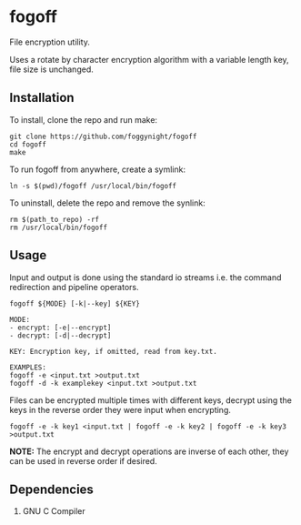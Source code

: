 # fogoff

File encryption utility.

Uses a rotate by character encryption algorithm with a variable length key, file
size is unchanged.

## Installation

To install, clone the repo and run make:
```
git clone https://github.com/foggynight/fogoff
cd fogoff
make
```

To run fogoff from anywhere, create a symlink:
```
ln -s $(pwd)/fogoff /usr/local/bin/fogoff
```

To uninstall, delete the repo and remove the synlink:
```
rm $(path_to_repo) -rf
rm /usr/local/bin/fogoff
```

## Usage

Input and output is done using the standard io streams i.e. the command
redirection and pipeline operators.

```
fogoff ${MODE} [-k|--key] ${KEY}

MODE:
- encrypt: [-e|--encrypt]
- decrypt: [-d|--decrypt]

KEY: Encryption key, if omitted, read from key.txt.

EXAMPLES:
fogoff -e <input.txt >output.txt
fogoff -d -k examplekey <input.txt >output.txt
```

Files can be encrypted multiple times with different keys, decrypt using
the keys in the reverse order they were input when encrypting.

```
fogoff -e -k key1 <input.txt | fogoff -e -k key2 | fogoff -e -k key3 >output.txt
```

**NOTE:** The encrypt and decrypt operations are inverse of each other, they can
be used in reverse order if desired.

## Dependencies

1. GNU C Compiler
